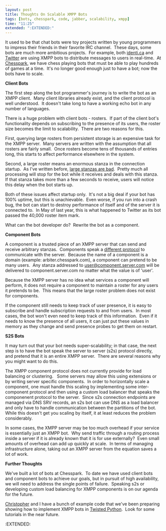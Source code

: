 ```yaml
---
layout: post
title: Thoughts On Scalable XMPP Bots
tags: [bots, chesspark, code, jabber, scalability, xmpp]
time: "11:25"
extended: ":EXTENDED:"
---
```


It used to be that chat bots were toy projects written by young programmers to impress their friends in their favorite IRC channel.  These days, some bots are much more ambitious projects.  For example, both <a href="http://identi.ca/">identi.ca</a> and <a href="http://twitter.com/">Twitter</a> are using XMPP bots to distribute messages to users in real-time.  At <a href="http://www.chesspark.com/">Chesspark</a>, we have chess playing bots that must be able to play hundreds of games at a time.  It's no longer good enough just to have a bot; now the bots have to scale.

<strong>Client Bots</strong>

The first step along the bot programmer's journey is to write the bot as an XMPP client.  Many client libraries already exist, and the client protocol is well understood.  It doesn't take long to have a working echo bot in any number of languages.

There is a huge problem with client bots - rosters.  If part of the client bot's functionality depends on subscribing to the presence of its users, the roster size becomes the limit to scalability.  There are two reasons for this.

First, querying large rosters from persistent storage is an expensive task for the XMPP server.  Many servers are written with the assumption that all rosters are fairly small.  Once rosters become tens of thousands of entries long, this starts to affect performance elsewhere in the system.

Second, a large roster means an enormous stanza in the connection startup.  As I've written before, <a href="https://metajack.im/2008/06/10/binary-data-is-xmpps-achilles-heel/">large stanzas are bad</a>.  Pretty much all processing will stop for the bot while it receives and deals with this stanza.  If that stanza takes more than a few seconds to receive, users will notice this delay when the bot starts up.

Both of these issues affect startup only.  It's not a big deal if your bot has 100% uptime, but this is unachievable.  Even worse, if you run into a crash bug, the bot can start to destroy performance of itself and of the server it is connected to.  In May of last year, this is what happened to Twitter as its bot passed the 40,000 roster item mark.

What can the bot developer do?  Rewrite the bot as a component.

<strong>Component Bots</strong>

A component is a trusted piece of an XMPP server that can send and receive arbitrary stanzas.  Components speak a <a href="http://www.xmpp.org/extensions/xep-0114.html">different protocol</a> to communicate with the server.  Because the name of a component is a domain (example: arbiter.chesspark.com), a component can pretend to be many users.  Any stanza addressed to user@component.server.com will be delivered to component.server.com no matter what the value is of 'user'.

Because the XMPP server has no idea what services a component will perform, it does not require a component to maintain a roster for any users it pretends to be.  This means that the large roster problem does not exist for components.

If the component still needs to keep track of user presence, it is easy to subscribe and handle subscription requests to and from users.  In most cases, the bot won't even need to keep track of this information.  Even if it needs to know the presence of all users, it can just put these values in memory as they change and send presence probes to get them on restart.

<strong>S2S Bots</strong>

It may turn out that your bot needs super-scalability; in that case, the next step is to have the bot speak the server to server (s2s) protocol directly, and pretend that it is an entire XMPP server.  There are several reasons why you might want to do this.

The XMPP component protocol does not currently provide for load balancing or clustering.   Some servers may allow this using extensions or by writing server specific components.  In order to horizontally scale a component, one must handle this scaling by implementing some inter-component protocol and then using a custom load balancer that speaks the componenent protocol to the server.  Since s2s connection endpoints are managed via DNS SRV records, an s2s bot can use DNS as a load balancer and only have to handle communication between the partitions of the bot. While this doesn't get you scaling by itself, it at least reduces the problem considerably.

In some cases, the XMPP server may be too much overhead if your service is essentially just an XMPP bot.  Why send traffic through a routing process inside a server if it is already known that it is for use externally?  Even small amounts of overhead can add up quickly at scale.  In terms of managing infrastructure alone, taking out an XMPP server from the equation saves a lot of work.

<strong>Further Thoughts
</strong>

We've built a lot of bots at Chesspark.  To date we have used client bots and component bots to achieve our goals, but in pursuit of high availability, we will need to address the single points of failure.  Speaking s2s or developing custom load balancing for XMPP components is on our agenda for the future.

<a href="http://thetofu.com/">Christopher</a> and I have a bunch of example code that we've been preparing showing how to implement XMPP bots in <a href="http://www.twistedmatrix.com/">Twisted Python</a>.  Look for some tutorials in the near future.

:EXTENDED:


